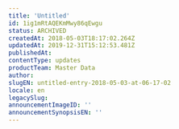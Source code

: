 ```yaml
---
title: 'Untitled'
id: 1ig1mRtAQEKmMwy86qEwgu
status: ARCHIVED
createdAt: 2018-05-03T18:17:02.264Z
updatedAt: 2019-12-31T15:12:53.481Z
publishedAt: 
contentType: updates
productTeam: Master Data
author: 
slugEN: untitled-entry-2018-05-03-at-06-17-02
locale: en
legacySlug: 
announcementImageID: ''
announcementSynopsisEN: ''
---
```








